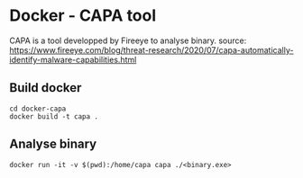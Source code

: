 
# Docker - CAPA tool

CAPA is a tool developped by Fireeye to analyse binary.
source: https://www.fireeye.com/blog/threat-research/2020/07/capa-automatically-identify-malware-capabilities.html

## Build docker

```
cd docker-capa
docker build -t capa .
```

## Analyse binary

```
docker run -it -v $(pwd):/home/capa capa ./<binary.exe>
```
